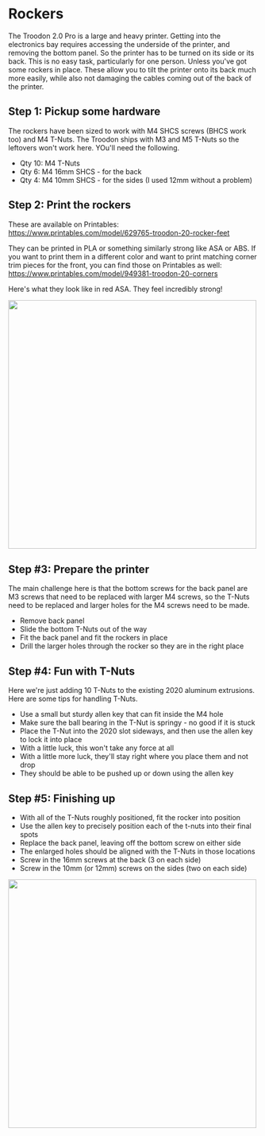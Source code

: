 # Rockers
The Troodon 2.0 Pro is a large and heavy printer. Getting into the electronics bay requires accessing the underside of the printer, and removing the bottom panel. 
So the printer has to be turned on its side or its back. This is no easy task, particularly for one person.
Unless you've got some rockers in place.
These allow you to tilt the printer onto its back much more easily, while also not damaging the cables coming out of the back of the printer.

## Step 1: Pickup some hardware

The rockers have been sized to work with M4 SHCS screws (BHCS work too) and M4 T-Nuts. The Troodon ships with M3 and M5 T-Nuts so the leftovers won't work here. YOu'll need the following.

- Qty 10: M4 T-Nuts
- Qty 6: M4 16mm SHCS - for the back
- Qty 4: M4 10mm SHCS - for the sides (I used 12mm without a problem)

## Step 2: Print the rockers

These are available on Printables:<br/>
https://www.printables.com/model/629765-troodon-20-rocker-feet

They can be printed in PLA or something similarly strong like ASA or ABS. If you want to print them in a different color and want to print matching corner trim pieces for the front, you can find those on Printables as well:<br/>
https://www.printables.com/model/949381-troodon-20-corners

Here's what they look like in red ASA. They feel incredibly strong!

<img width=500 src=https://github.com/user-attachments/assets/faf370c2-0c9b-47b3-9bee-a935278028a8>

## Step #3: Prepare the printer

The main challenge here is that the bottom screws for the back panel are M3 screws that need to be replaced with larger M4 screws, so the T-Nuts need to be replaced and larger holes for the M4 screws need to be made. 

- Remove back panel
- Slide the bottom T-Nuts out of the way
- Fit the back panel and fit the rockers in place
- Drill the larger holes through the rocker so they are in the right place

## Step #4: Fun with T-Nuts

Here we're just adding 10 T-Nuts to the existing 2020 aluminum extrusions. Here are some tips for handling T-Nuts.

- Use a small but sturdy allen key that can fit inside the M4 hole
- Make sure the ball bearing in the T-Nut is springy - no good if it is stuck
- Place the T-Nut into the 2020 slot sideways, and then use the allen key to lock it into place
- With a little luck, this won't take any force at all
- With a little more luck, they'll stay right where you place them and not drop
- They should be able to be pushed up or down using the allen key

## Step #5: Finishing up
- With all of the T-Nuts roughly positioned, fit the rocker into position
- Use the allen key to precisely position each of the t-nuts into their final spots
- Replace the back panel, leaving off the bottom screw on either side
- The enlarged holes should be aligned with the T-Nuts in those locations
- Screw in the 16mm screws at the back (3 on each side)
- Screw in the 10mm (or 12mm) screws on the sides (two on each side)

<img width=500 src=https://github.com/user-attachments/assets/71796821-c8aa-49ac-aeb3-e730406e459f>


